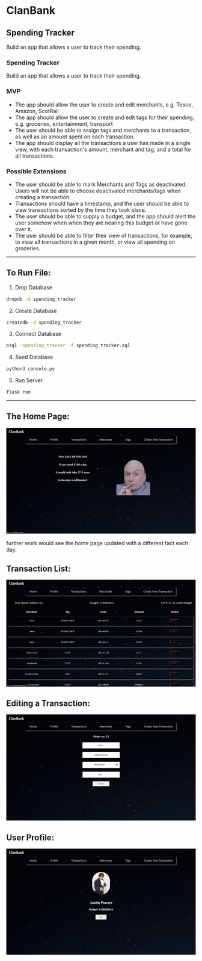  # ClanBank

## Spending Tracker
Build an app that allows a user to track their spending.

### Spending Tracker
Build an app that allows a user to track their spending.

### MVP
* The app should allow the user to create and edit merchants, e.g. Tesco, Amazon, ScotRail
* The app should allow the user to create and edit tags for their spending, e.g. groceries, entertainment, transport
* The user should be able to assign tags and merchants to a transaction, as well as an amount spent on each transaction.
* The app should display all the transactions a user has made in a single view, with each transaction's amount, merchant and tag, and a total for all transactions.

### Possible Extensions
* The user should be able to mark Merchants and Tags as deactivated. Users will not be able to choose deactivated merchants/tags when creating a transaction.
* Transactions should have a timestamp, and the user should be able to view transactions sorted by the time they took place.
* The user should be able to supply a budget, and the app should alert the user somehow when when they are nearing this budget or have gone over it.
* The user should be able to filter their view of transactions, for example, to view all transactions in a given month, or view all spending on groceries.

***
## To Run File:

1. Drop Database
```sh
dropdb -d spending_tracker 
```
2. Create Database

```sh
createdb -d spending_tracker
```
3. Connect Database

```sh
psql -spending_tracker -f spending_tracker.sql
```
4. Seed Database

```sh
python3 console.py 
```
5. Run Server

```sh
flask run 
```
***



## The Home Page:
![Home page](static/screenshots/home_page.png?raw=true "Home Page")

further work would see the home page updated with a different fact each day.

## Transaction List:
![Transactions](static/screenshots/transactions.png?raw=true "Transactions")



## Editing a Transaction:
![Edit Transaction](static/screenshots/edit_transaction.png?raw=true "Edit Transaction")

## User Profile:
![Profile Page](static/screenshots/profile.png?raw=true "Profile Page")






